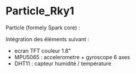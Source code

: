 # Particle_Rky1
Particle (formely Spark core) : 

Intégration des éléments suivant :
 - ecran TFT couleur 1.8"
 - MPU5065 : accelerometre + gyroscope 6 axes
 - DHT11 : capteur humidité / température
